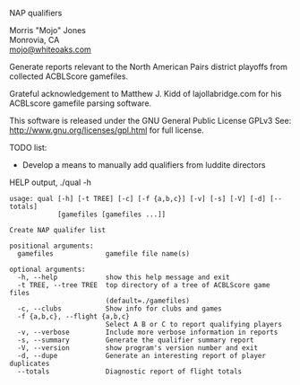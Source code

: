 NAP qualifiers

Morris "Mojo" Jones  
Monrovia, CA  
mojo@whiteoaks.com  

Generate reports relevant to the North American Pairs district
playoffs from collected ACBLScore gamefiles.

Grateful acknowledgement to Matthew J. Kidd of lajollabridge.com for
his ACBLscore gamefile parsing software.

This software is released under the GNU General Public License GPLv3
See: http://www.gnu.org/licenses/gpl.html for full license.

TODO list:

* Develop a means to manually add qualifiers from luddite directors

HELP output, ./qual -h

    usage: qual [-h] [-t TREE] [-c] [-f {a,b,c}] [-v] [-s] [-V] [-d] [--totals]
                [gamefiles [gamefiles ...]]

    Create NAP qualifer list

    positional arguments:
      gamefiles             gamefile file name(s)

    optional arguments:
      -h, --help            show this help message and exit
      -t TREE, --tree TREE  top directory of a tree of ACBLScore game files
                            (default=./gamefiles)
      -c, --clubs           Show info for clubs and games
      -f {a,b,c}, --flight {a,b,c}
                            Select A B or C to report qualifying players
      -v, --verbose         Include more verbose information in reports
      -s, --summary         Generate the qualifier summary report
      -V, --version         show program's version number and exit
      -d, --dupe            Generate an interesting report of player duplicates
      --totals              Diagnostic report of flight totals
